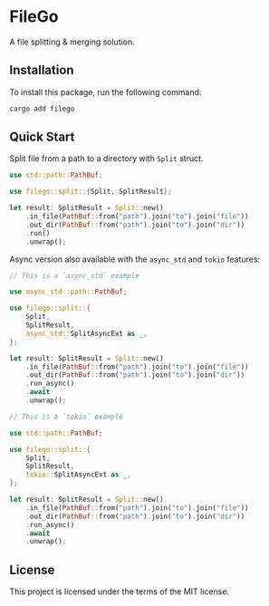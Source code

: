 # FileGo

A file splitting & merging solution.

## Installation

To install this package, run the following command:

```bash
cargo add filego
```

## Quick Start

Split file from a path to a directory with `Split` struct.

```rust
use std::path::PathBuf;

use filego::split::{Split, SplitResult};

let result: SplitResult = Split::new()
    .in_file(PathBuf::from("path").join("to").join("file"))
    .out_dir(PathBuf::from("path").join("to").join("dir"))
    .run()
    .unwrap();
```

Async version also available with the `async_std` and `tokio` features:

```rust
// This is a `async_std` example

use async_std::path::PathBuf;

use filego::split::{
    Split,
    SplitResult,
    async_std::SplitAsyncExt as _,
};

let result: SplitResult = Split::new()
    .in_file(PathBuf::from("path").join("to").join("file"))
    .out_dir(PathBuf::from("path").join("to").join("dir"))
    .run_async()
    .await
    .unwrap();
```

```rust
// This is a `tokio` example

use std::path::PathBuf;

use filego::split::{
    Split,
    SplitResult,
    tokio::SplitAsyncExt as _,
};

let result: SplitResult = Split::new()
    .in_file(PathBuf::from("path").join("to").join("file"))
    .out_dir(PathBuf::from("path").join("to").join("dir"))
    .run_async()
    .await
    .unwrap();
```

## License

This project is licensed under the terms of the MIT license.
